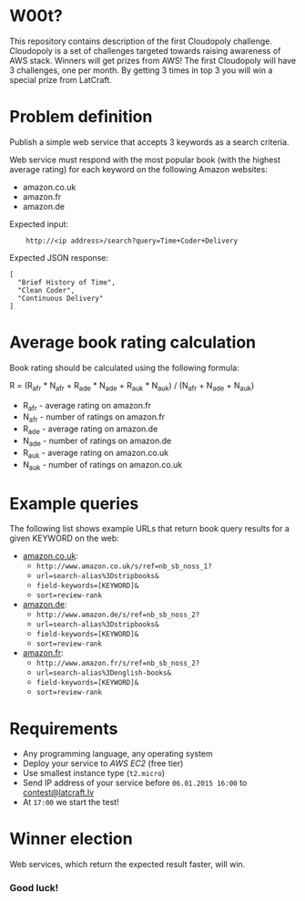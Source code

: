 W00t?
==================

This repository contains description of the first Cloudopoly challenge. Cloudopoly is a set of challenges targeted towards raising awareness of AWS stack. Winners will get prizes from AWS! The first Cloudopoly will have 3 challenges, one per month. By getting 3 times in top 3 you will win a special prize from LatCraft.

Problem definition
==================

Publish a simple web service that accepts 3 keywords as a search criteria. 

Web service must respond with the most popular book (with the highest average rating) for each keyword on the following Amazon websites:

 * amazon.co.uk
 * amazon.fr
 * amazon.de

Expected input: 

        http://<ip address>/search?query=Time+Coder+Delivery

Expected JSON response:

```
[
  "Brief History of Time",
  "Clean Coder",
  "Continuous Delivery"
]
```

# Average book rating calculation

Book rating should be calculated using the following formula:

   R = (R<sub>afr</sub> * N<sub>afr</sub> + R<sub>ade</sub> * N<sub>ade</sub> + R<sub>auk</sub> * N<sub>auk</sub>) / (N<sub>afr</sub> + N<sub>ade</sub> + N<sub>auk</sub>)

- R<sub>afr</sub> - average rating on amazon.fr
- N<sub>afr</sub> - number of ratings on amazon.fr
- R<sub>ade</sub> - average rating on amazon.de
- N<sub>ade</sub>  - number of ratings on amazon.de
- R<sub>auk</sub> - average rating on amazon.co.uk
- N<sub>auk</sub> - number of ratings on amazon.co.uk

# Example queries

The following list shows example URLs that return book query results for a given KEYWORD on the web:

- [amazon.co.uk](http://www.amazon.co.uk/s/ref=nb_sb_noss_1?url=search-alias%3Dstripbooks&field-keywords=<KEYWORD>&sort=review-rank):
    - `http://www.amazon.co.uk/s/ref=nb_sb_noss_1?`
    - `url=search-alias%3Dstripbooks&`
    - `field-keywords=[KEYWORD]&`
    - `sort=review-rank`
- [amazon.de](http://www.amazon.de/s/ref=nb_sb_noss_2?url=search-alias%3Dstripbooks&field-keywords=<KEYWORD>&sort=review-rank):
    - `http://www.amazon.de/s/ref=nb_sb_noss_2?`
    - `url=search-alias%3Dstripbooks&`
    - `field-keywords=[KEYWORD]&`
    - `sort=review-rank`
- [amazon.fr](http://www.amazon.fr/s/ref=nb_sb_noss_2?url=search-alias%3Denglish-books&field-keywords=<KEYWORD>&sort=review-rank):
    - `http://www.amazon.fr/s/ref=nb_sb_noss_2?`
    - `url=search-alias%3Denglish-books&`
    - `field-keywords=[KEYWORD]&`
    - `sort=review-rank`

# Requirements

- Any programming language, any operating system
- Deploy your service to *AWS* *EC2* (free tier)
- Use smallest instance type (`t2.micro`)
- Send IP address of your service before `06.01.2015 16:00` to contest@latcraft.lv
- At `17:00` we start the test! 

# Winner election

Web services, which return the expected result faster, will win.

### Good luck!
